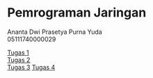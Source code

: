 # Pemrograman Jaringan

Ananta Dwi Prasetya Purna Yuda  
05111740000029

[Tugas 1](https://github.com/anantadwi13/progjar2020/tree/tugas1)  
[Tugas 2](https://github.com/anantadwi13/progjar2020/tree/tugas2)  
[Tugas 3](https://github.com/anantadwi13/progjar2020/tree/tugas3)
[Tugas 4](https://github.com/anantadwi13/progjar2020/tree/tugas4)